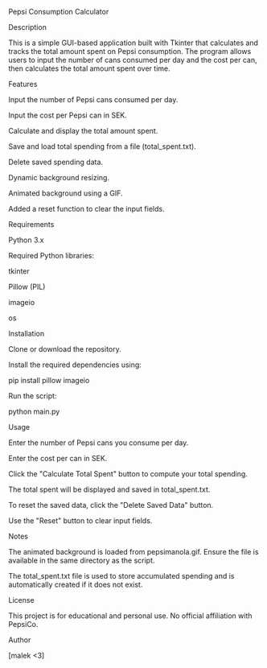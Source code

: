 Pepsi Consumption Calculator

Description

This is a simple GUI-based application built with Tkinter that calculates and tracks the total amount spent on Pepsi consumption. The program allows users to input the number of cans consumed per day and the cost per can, then calculates the total amount spent over time.

Features

Input the number of Pepsi cans consumed per day.

Input the cost per Pepsi can in SEK.

Calculate and display the total amount spent.

Save and load total spending from a file (total_spent.txt).

Delete saved spending data.

Dynamic background resizing.

Animated background using a GIF.

Added a reset function to clear the input fields.

Requirements

Python 3.x

Required Python libraries:

tkinter

Pillow (PIL)

imageio

os

Installation

Clone or download the repository.

Install the required dependencies using:

pip install pillow imageio

Run the script:

python main.py

Usage

Enter the number of Pepsi cans you consume per day.

Enter the cost per can in SEK.

Click the "Calculate Total Spent" button to compute your total spending.

The total spent will be displayed and saved in total_spent.txt.

To reset the saved data, click the "Delete Saved Data" button.

Use the "Reset" button to clear input fields.

Notes

The animated background is loaded from pepsimanola.gif. Ensure the file is available in the same directory as the script.

The total_spent.txt file is used to store accumulated spending and is automatically created if it does not exist.

License

This project is for educational and personal use. No official affiliation with PepsiCo.

Author

[malek <3]
